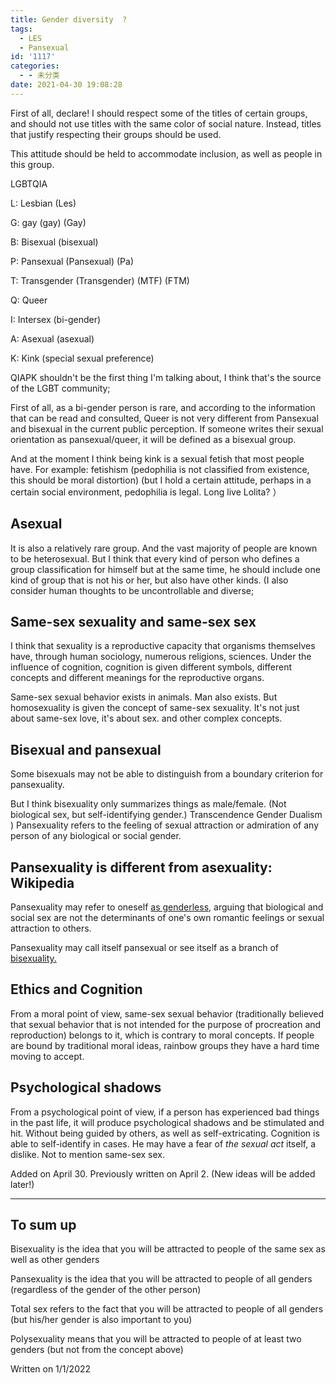 ```yaml
---
title: Gender diversity  ?
tags:
  - LES
  - Pansexual
id: '1117'
categories:
  - - 未分类
date: 2021-04-30 19:08:28
---
```


First of all, declare! I should respect some of the titles of certain groups, and should not use titles with the same color of social nature. Instead, titles that justify respecting their groups should be used.

This attitude should be held to accommodate inclusion, as well as people in this group.

LGBTQIA

L: Lesbian (Les)

G: gay (gay) (Gay)

B: Bisexual (bisexual)

P: Pansexual (Pansexual) (Pa)

T: Transgender (Transgender) (MTF) (FTM)

Q: Queer

I: Intersex (bi-gender)

A: Asexual (asexual)

K: Kink (special sexual preference)

QIAPK shouldn't be the first thing I'm talking about, I think that's the source of the LGBT community;

First of all, as a bi-gender person is rare, and according to the information that can be read and consulted, Queer is not very different from Pansexual and bisexual in the current public perception. If someone writes their sexual orientation as pansexual/queer, it will be defined as a bisexual group.

And at the moment I think being kink is a sexual fetish that most people have. For example: fetishism (pedophilia is not classified from existence, this should be moral distortion) (but I hold a certain attitude, perhaps in a certain social environment, pedophilia is legal. Long live Lolita? ）

## Asexual

It is also a relatively rare group. And the vast majority of people are known to be heterosexual. But I think that every kind of person who defines a group classification for himself but at the same time, he should include one kind of group that is not his or her, but also have other kinds. (I also consider human thoughts to be uncontrollable and diverse;

## Same-sex **sexuality** and same-sex **sex**

I think that sexuality is a reproductive capacity that organisms themselves have, through human sociology, numerous religions, sciences. Under the influence of cognition, cognition is given different symbols, different concepts and different meanings for the reproductive organs.

Same-sex sexual behavior exists in animals. Man also exists. But homosexuality is given the concept of same-sex sexuality. It's not just about same-sex love, it's about sex. and other complex concepts.

## Bisexual and pansexual

Some bisexuals may not be able to distinguish from a boundary criterion for pansexuality.

But I think bisexuality only summarizes things as male/female. (Not biological sex, but self-identifying gender.) Transcendence Gender Dualism ) Pansexuality refers to the feeling of sexual attraction or admiration of any person of any biological or social gender.

## Pansexuality is different from asexuality: Wikipedia

Pansexuality may refer to oneself [as genderless,](https://zh.wikipedia.org/w/index.php?title=%E7%84%A1%E5%88%86%E6%80%A7%E5%88%A5&action=edit&redlink=1) arguing that biological and social sex are not the determinants of one's own romantic feelings or sexual attraction to others.

Pansexuality may call itself pansexual or see itself as a branch of [bisexuality.](https://zh.wikipedia.org/wiki/%E9%9B%99%E6%80%A7%E6%88%80)

## Ethics and Cognition

From a moral point of view, same-sex sexual behavior (traditionally believed that sexual behavior that is not intended for the purpose of procreation and reproduction) belongs to it, which is contrary to moral concepts. If people are bound by traditional moral ideas, rainbow groups they have a hard time moving to accept.

## Psychological shadows

From a psychological point of view, if a person has experienced bad things in the past life, it will produce psychological shadows and be stimulated and hit. Without being guided by others, as well as self-extricating. Cognition is able to self-identify in cases. He may have a fear of _the sexual act_ itself, a dislike. Not to mention same-sex sex.

Added on April 30. Previously written on April 2. (New ideas will be added later!)

* * *

## **To sum up**

Bisexuality is the idea that you will be attracted to people of the same sex as well as other genders

Pansexuality is the idea that you will be attracted to people of all genders (regardless of the gender of the other person)

Total sex refers to the fact that you will be attracted to people of all genders (but his/her gender is also important to you)

Polysexuality means that you will be attracted to people of at least two genders (but not from the concept above)

Written on 1/1/2022